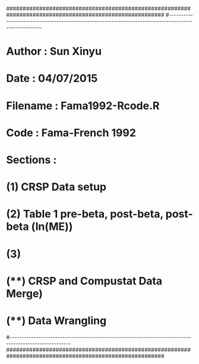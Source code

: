 ########################################################################################################
#-------------------------------------------------------------------------------------------------------
# Author    : Sun Xinyu
# Date      : 04/07/2015
# Filename  : Fama1992-Rcode.R
# Code      : Fama-French 1992
# Sections  : 
#            (1) CRSP Data setup
#            (2) Table 1 pre-beta, post-beta, post-beta (ln(ME))
#            (3) 
#           (**) CRSP and Compustat Data Merge)
#           (**) Data Wrangling
#-------------------------------------------------------------------------------------------------------
########################################################################################################
